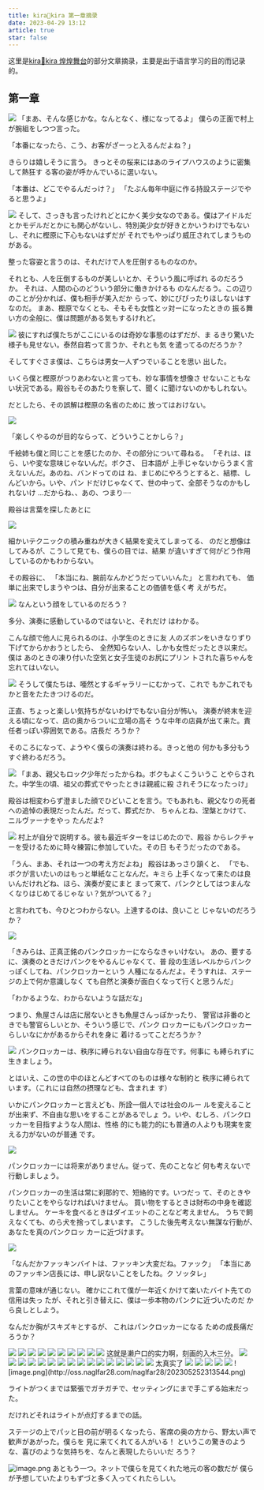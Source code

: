 ```yaml
---
title: kira🌟kira 第一章摘录
date: 2023-04-29 13:12
article: true
star: false
---
```


这里是[kira🌟kira 煌煌舞台](kira🌟kira%20煌煌舞台)的部分文章摘录，主要是出于语言学习的目的而记录的。

##   第一章
![](http://oss.naglfar28.com/naglfar28/202304291312482.png)
「まあ、そんな感じかな。なんとなく、様になってるよ」 僕らの正面で村上が腕組をしつつ言った。

「本番になったら、こう、お客がざーっと入るんだよね？」

きらりは嬉しそうに言う。 きっとその桜来にはあのライプハウスのように密集して熱狂す る客の姿が呼かんでいるに選いない。

「本番は、どこでやるんだっけ？」 「たぶん毎年中庭に作る持設ステージでやると思うよ」

![](http://oss.naglfar28.com/naglfar28/202304291335909.png)
そして、さっきも言ったけれどとにかく美少女なのである。僕はアイドルだとかモデルだとかにも関心がないし、特別美少女が好きとかいうわけでもないし、それに樫原に下心もないはずだが それでもやっぱり威圧されてしまうものがある。

整った容姿と言うのは、それだけで人を圧倒するものなのか。

それとも、人を圧倒するものが美しいとか、そういう風に呼ばれ
るのだろうか。 それは、人間の心のどういう部分に働きかけるも のなんだるう。この辺りのことが分かれば、僕も相手が美入だか らって、妙にびびったりほしないはすなのだ。 まあ、樫原でなくとも、そもそも女性とッ対ーになったときの 振る舞い方の全般に、僕は問題がある気もするけれど。

![](http://oss.naglfar28.com/naglfar28/202304291341558.png)
彼にすれば僕たちがここにいるのは奇妙な事態のはずだが、ま
るきり驚いた様子も見せない。泰然自若って言うか、それとも気
を遣ってるのだろうか？

そしてすぐさま僕は、こちらは男女一人ずつでいることを思い
出した。 

いくら僕と樫原がつりあわないと言っても、妙な事情を想像さ せないこともない状況である。殿谷もそのあたりを察して、聞く に聞けないのかもしれない。

だとしたら、その誤解は樫原の名省のために 放ってはおけない。

![](http://oss.naglfar28.com/naglfar28/202304291349583.png)

「楽しくやるのが目的ならって、どういうことかしら？」

千絵姉も僕と同じことを感じたのか、その部分について尋ねる。 「それは、ほら、いや変な意味じゃないんだ。ボクさ、 日本語が
上手じゃないからうまく言えないんだ。あのね、バンドってのは ね、まじめにやろうとすると、結標、しんどいから。いや、パン
ドだけじゃなくて、世の中って、全部そうなのかもしれないけ
…だからね、、あの、つまり····

殿谷は言葉を探したあとに


![](http://oss.naglfar28.com/naglfar28/202304291400870.png)

細かいテクニックの積み重ねが大きく結果を変えてしまってる、
のだと想像はしてみるが、こうして見ても、僕らの目では、結果
が違いすぎて何がどう作用しているのかもわからない。

その殿谷に、 「本当にね、腕前なんかどうだっていいんた」
と言われても、 価単に出来でしまうやつは、自分が出来ることの価値を低く考
えがちだ。

![](http://oss.naglfar28.com/naglfar28/202304291406703.png)
なんという顔をしているのだろう？

多分、演奏に感動しているのではないと、それだけ
はわかる。

こんな顔で他人に見られるのは、小学生のときに友
人のズボンをいきなりずり下げてからかおうとしたら、
全然知らない人、しかも女性だったとき以来だ。僕は
あのときの凍り付いた空気と女子生徒のお尻にプリン
トされた喜ちゃんを忘れてはいない。

![](http://oss.naglfar28.com/naglfar28/202304291407113.png)
そうして僕たちは、唖然とするギャラリーにむかって、これで
もかこれでもかと音をたたきつけるのだ。

正直、ちょっと楽しい気持ちがないわけでもない自分が怖い。
演奏が終末を迎える頃になって、店の奥からついに立場の高そ
うな中年の店員が出て来た。責任者っぽい雰囲気である。店長だ
ろうか？

そのころになって、ようやく僕らの演奏は終わる。きっと他の
何かも多分もうすぐ終わるだろう。


![](http://oss.naglfar28.com/naglfar28/202304291409710.png)
「まあ、親父もロック少年だったからね。ボクもよくこういうこ とやらされた。中学生の頃、祖父の葬式でやったときは親戚に殺 されそうになったっけ」

殿谷は相変わらず澄ました顔でひどいことを言う。でもあれも、親父なりの死者への追悼の表現だったんだ。だって、葬式だか、 ちゃんとね、涅槃とかけて、ニルヴァーナをやっ
たんだよ?


![](http://oss.naglfar28.com/naglfar28/202304291414279.png)
村上が自分で説明する。彼も最近ギターをはじめたので、殿谷 からレクチャーを受けるために時々練習に参加していた。その日
もそうだったのである。

「うん、まあ、それは一つの考え方だよね」 殿谷はあっさり頷くと、 「でも、ボクが言いたいのはもっと単紙なことなんだ。キミら
上手くなって来たのは良いんだけれどね、ほら、演奏が変にまと
まって来て、パンクとしてはつまんなくなりはじめてるじゃな
い？気がついてる？」

と言われても、今ひとつわからない。上達するのは、良いこと
じゃないのだろうか？

![](http://oss.naglfar28.com/naglfar28/202304291416184.png)

「きみらは、正真正銘のパンクロッカーにならなきゃいけない。
あの、要するに、演奏のときだけパンクをやるんじゃなくて、普
段の生活レベルからパンクっぽくしてね、パンクロッカーという
人種になるんだよ。そうすれは、ステージの上で何か意識しなく ても自然と演奏が面白くなって行くと思うんだ」

「わかるような、わからないような話だな」

つまり、魚屋さんは店に居ないときも魚屋さんっぽかったり、
警官は非番のときでも警官らしいとか、そういう感じで、パンク
ロッカーにもパンクロッカーらしいなにかがあるからそれを身に
着けるってことだろうか？

![](http://oss.naglfar28.com/naglfar28/202304291418928.png)
パンクロッカーは、秩序に縛られない自由な存在です。何事に も縛られずに生きましょう。

とはいえ、この世の中のほとんどすべてのものは様々な制約と
秩序に縛られています。（これには自然の摂理なども、含まれま
す）

いかにパンクロッカーと言えども、所詮一個人では社会のルー
ルを変えることが出来ず、不自由な思いをすることがあるでしょ
う。いや、むしろ、パンクロッカーを目指すような人間は、性格
的にも能力的にも普通の人よりも現実を変える力がないのが普通
です。

![](http://oss.naglfar28.com/naglfar28/202304291420284.png)

パンクロッカーには将来がありません。従って、先のことなど 何も考えないで行動しましょう。

パンクロッカーの生活は常に刹那的で、短絡的です。いつだっ
て、そのときやりたいことをやらなければいけません。
買い物をするときは財布の中身を確認しません。
ケーキを食べるときはダイエットのことなど考えません。
うちで飼えなくても、のら犬を捨ってしまいます。
こうした後先考えない無謀な行動が、あなたを真のパンクロッ
カーに近づけます。

![](http://oss.naglfar28.com/naglfar28/202304291425786.png)

「なんだかファッキンバイトは、ファッキン大変だね。ファック」
「本当にあのファッキン店長には、申し訳ないことをしたね。ク
ソッタレ」

言葉の意味が通じない。 確かにこれて僕が一年近くかけて楽いたバイト先ての信用は失っ
たが、それと引き替えに、僕は一歩本物のパンクに近づいたのだ
から良しとしよう。 

なんだか胸がスキズキとするが、 これはパンクロッカーになる
ための成長痛だろうか？



<img src="http://oss.naglfar28.com/naglfar28/202304300109728.png"/>
<img src="http://oss.naglfar28.com/naglfar28/202304300113406.png"/>
<img src="http://oss.naglfar28.com/naglfar28/202304300115859.png"/>

<img src="http://oss.naglfar28.com/naglfar28/202304300117632.png"/>

<img src="http://oss.naglfar28.com/naglfar28/202304300119678.png"/>

<img src="http://oss.naglfar28.com/naglfar28/202304300123440.png"/>

<img src="http://oss.naglfar28.com/naglfar28/202304300128299.png"/>

<img src="http://oss.naglfar28.com/naglfar28/202304300129396.png"/>

<img src="http://oss.naglfar28.com/naglfar28/202304300131149.png"/>

<img src="http://oss.naglfar28.com/naglfar28/202304300134011.png"/>
这就是濑户口的实力啊，刻画的入木三分。

<img src="http://oss.naglfar28.com/naglfar28/202304301911947.png"/>
<img src="http://oss.naglfar28.com/naglfar28/202304301916916.png"/>

<img src="http://oss.naglfar28.com/naglfar28/202304301921489.png"/>

<img src="http://oss.naglfar28.com/naglfar28/202304301923657.png"/>

<img src="http://oss.naglfar28.com/naglfar28/202304301934640.png"/>

<img src="http://oss.naglfar28.com/naglfar28/202304301938546.png"/>

<img src="http://oss.naglfar28.com/naglfar28/202304301943871.png"/>
<img src="http://oss.naglfar28.com/naglfar28/202304301952549.png"/>
<img src="http://oss.naglfar28.com/naglfar28/202304301957032.png"/>

<img src="http://oss.naglfar28.com/naglfar28/202304302006524.png"/>
<img src="http://oss.naglfar28.com/naglfar28/202304302007509.png"/>

<img src="http://oss.naglfar28.com/naglfar28/202304302009415.png"/>

<img src="http://oss.naglfar28.com/naglfar28/202304302011321.png"/>

<img src="http://oss.naglfar28.com/naglfar28/202304302014734.png"/>

<img src="http://oss.naglfar28.com/naglfar28/202304302037260.png"/>

<img src="http://oss.naglfar28.com/naglfar28/202304302038340.png"/>
太真实了

<img src="http://oss.naglfar28.com/naglfar28/202305010111098.png"/>

<img src="http://oss.naglfar28.com/naglfar28/202305042137921.png"/>

<img src="http://oss.naglfar28.com/naglfar28/202305051458788.png"/>

<img src="http://oss.naglfar28.com/naglfar28/202305051500253.png"/>

<img src="http://oss.naglfar28.com/naglfar28/202305051501372.png"/>
![image.png](http://oss.naglfar28.com/naglfar28/202305252313544.png)

ライトがつくまでは緊張でガチガチで、セッティングにまで手こずる始末だった。

だけれどそれはライトが点灯するまでの話。

ステージの上でパッと目の前が明るくなったら、客席の奥の方から、野太い声で歓声があがった。僕らを
見に来てくれてる人がいる！ というこの驚きのような、喜びのような気持ちを、なんと表現したらいいだ
ろう？

![image.png](http://oss.naglfar28.com/naglfar28/202305252319826.png)
あともう一つ。ネットで僕らを見てくれた地元の客の数だが 僕らが予想していたよりもずづと多く入ってくれたらしい。

